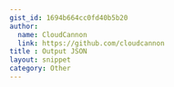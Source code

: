 ```yaml
---
gist_id: 1694b664cc0fd40b5b20
author:
  name: CloudCannon
  link: https://github.com/cloudcannon
title : Output JSON
layout: snippet
category: Other
---
```


